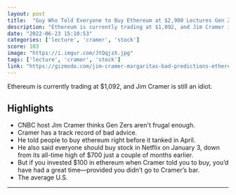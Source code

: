 ```yaml
---
layout: post
title:  "Guy Who Told Everyone to Buy Ethereum at $2,900 Lectures Gen Z About $14 Margaritas"
description: "Ethereum is currently trading at $1,092, and Jim Cramer is still an idiot."
date: "2022-06-23 15:10:53"
categories: ['lecture', 'cramer', 'stock']
score: 103
image: "https://i.imgur.com/JtQqjzX.jpg"
tags: ['lecture', 'cramer', 'stock']
link: "https://gizmodo.com/jim-cramer-margaritas-bad-predictions-ethereum-netflix-1849097523"
---
```


Ethereum is currently trading at $1,092, and Jim Cramer is still an idiot.

## Highlights

- CNBC host Jim Cramer thinks Gen Zers aren't frugal enough.
- Cramer has a track record of bad advice.
- He told people to buy ethereum right before it tanked in April.
- He also said everyone should buy stock in Netflix on January 3, down from its all-time high of $700 just a couple of months earlier.
- But if you invested $100 in ethereum when Cramer told you to buy, you’d have had a great time—provided you didn’t go to Cramer’s bar.
- The average U.S.

---
